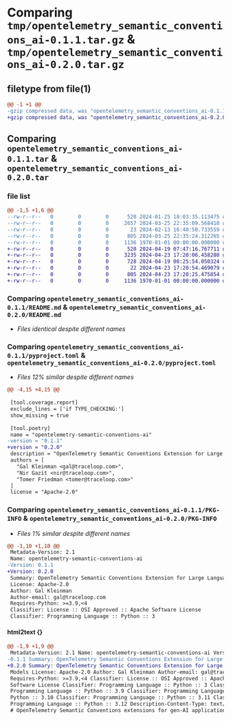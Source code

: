 # Comparing `tmp/opentelemetry_semantic_conventions_ai-0.1.1.tar.gz` & `tmp/opentelemetry_semantic_conventions_ai-0.2.0.tar.gz`

## filetype from file(1)

```diff
@@ -1 +1 @@
-gzip compressed data, was "opentelemetry_semantic_conventions_ai-0.1.1.tar", max compression
+gzip compressed data, was "opentelemetry_semantic_conventions_ai-0.2.0.tar", max compression
```

## Comparing `opentelemetry_semantic_conventions_ai-0.1.1.tar` & `opentelemetry_semantic_conventions_ai-0.2.0.tar`

### file list

```diff
@@ -1,5 +1,6 @@
--rw-r--r--   0        0        0      520 2024-01-25 18:03:35.113475 opentelemetry_semantic_conventions_ai-0.1.1/README.md
--rw-r--r--   0        0        0     2657 2024-03-25 22:35:09.568410 opentelemetry_semantic_conventions_ai-0.1.1/opentelemetry/semconv/ai/__init__.py
--rw-r--r--   0        0        0       23 2024-02-13 16:40:50.733559 opentelemetry_semantic_conventions_ai-0.1.1/opentelemetry/semconv/ai/version.py
--rw-r--r--   0        0        0      805 2024-03-25 22:35:24.312265 opentelemetry_semantic_conventions_ai-0.1.1/pyproject.toml
--rw-r--r--   0        0        0     1136 1970-01-01 00:00:00.000000 opentelemetry_semantic_conventions_ai-0.1.1/PKG-INFO
+-rw-r--r--   0        0        0      520 2024-04-19 07:47:16.767711 opentelemetry_semantic_conventions_ai-0.2.0/README.md
+-rw-r--r--   0        0        0     3235 2024-04-23 17:20:06.458280 opentelemetry_semantic_conventions_ai-0.2.0/opentelemetry/semconv/ai/__init__.py
+-rw-r--r--   0        0        0      728 2024-04-19 08:25:54.050324 opentelemetry_semantic_conventions_ai-0.2.0/opentelemetry/semconv/ai/utils.py
+-rw-r--r--   0        0        0       22 2024-04-23 17:20:54.469079 opentelemetry_semantic_conventions_ai-0.2.0/opentelemetry/semconv/ai/version.py
+-rw-r--r--   0        0        0      805 2024-04-23 17:20:25.475854 opentelemetry_semantic_conventions_ai-0.2.0/pyproject.toml
+-rw-r--r--   0        0        0     1136 1970-01-01 00:00:00.000000 opentelemetry_semantic_conventions_ai-0.2.0/PKG-INFO
```

### Comparing `opentelemetry_semantic_conventions_ai-0.1.1/README.md` & `opentelemetry_semantic_conventions_ai-0.2.0/README.md`

 * *Files identical despite different names*

### Comparing `opentelemetry_semantic_conventions_ai-0.1.1/pyproject.toml` & `opentelemetry_semantic_conventions_ai-0.2.0/pyproject.toml`

 * *Files 12% similar despite different names*

```diff
@@ -4,15 +4,15 @@
 
 [tool.coverage.report]
 exclude_lines = ['if TYPE_CHECKING:']
 show_missing = true
 
 [tool.poetry]
 name = "opentelemetry-semantic-conventions-ai"
-version = "0.1.1"
+version = "0.2.0"
 description = "OpenTelemetry Semantic Conventions Extension for Large Language Models"
 authors = [
   "Gal Kleinman <gal@traceloop.com>",
   "Nir Gazit <nir@traceloop.com>",
   "Tomer Friedman <tomer@traceloop.com>"
 ]
 license = "Apache-2.0"
```

### Comparing `opentelemetry_semantic_conventions_ai-0.1.1/PKG-INFO` & `opentelemetry_semantic_conventions_ai-0.2.0/PKG-INFO`

 * *Files 1% similar despite different names*

```diff
@@ -1,10 +1,10 @@
 Metadata-Version: 2.1
 Name: opentelemetry-semantic-conventions-ai
-Version: 0.1.1
+Version: 0.2.0
 Summary: OpenTelemetry Semantic Conventions Extension for Large Language Models
 License: Apache-2.0
 Author: Gal Kleinman
 Author-email: gal@traceloop.com
 Requires-Python: >=3.9,<4
 Classifier: License :: OSI Approved :: Apache Software License
 Classifier: Programming Language :: Python :: 3
```

#### html2text {}

```diff
@@ -1,9 +1,9 @@
 Metadata-Version: 2.1 Name: opentelemetry-semantic-conventions-ai Version:
-0.1.1 Summary: OpenTelemetry Semantic Conventions Extension for Large Language
+0.2.0 Summary: OpenTelemetry Semantic Conventions Extension for Large Language
 Models License: Apache-2.0 Author: Gal Kleinman Author-email: gal@traceloop.com
 Requires-Python: >=3.9,<4 Classifier: License :: OSI Approved :: Apache
 Software License Classifier: Programming Language :: Python :: 3 Classifier:
 Programming Language :: Python :: 3.9 Classifier: Programming Language ::
 Python :: 3.10 Classifier: Programming Language :: Python :: 3.11 Classifier:
 Programming Language :: Python :: 3.12 Description-Content-Type: text/markdown
 # OpenTelemetry Semantic Conventions extensions for gen-AI applications _[_h_t_t_p_s_:
```

